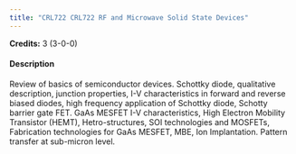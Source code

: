 ```yaml
---
title: "CRL722 CRL722 RF and Microwave Solid State Devices"
---
```

**Credits:** 3 (3-0-0)

#### Description
Review of basics of semiconductor devices. Schottky diode, qualitative description, junction properties, I-V characteristics in forward and reverse biased diodes, high frequency application of Schottky diode, Schotty barrier gate FET. GaAs MESFET I-V characteristics, High Electron Mobility Transistor (HEMT), Hetro-structures, SOI technologies and MOSFETs, Fabrication technologies for GaAs MESFET, MBE, Ion Implantation. Pattern transfer at sub-micron level.